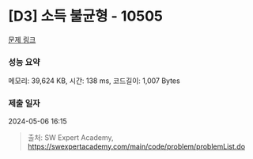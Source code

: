 # [D3] 소득 불균형 - 10505 

[문제 링크](https://swexpertacademy.com/main/code/problem/problemDetail.do?contestProbId=AXNP4CvauaMDFAXS) 

### 성능 요약

메모리: 39,624 KB, 시간: 138 ms, 코드길이: 1,007 Bytes

### 제출 일자

2024-05-06 16:15



> 출처: SW Expert Academy, https://swexpertacademy.com/main/code/problem/problemList.do